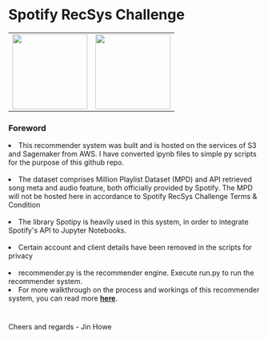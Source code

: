 <h1> Spotify RecSys Challenge</h1>

<table>
<tr><td><img src='https://upload.wikimedia.org/wikipedia/commons/thumb/1/1d/AmazonWebservices_Logo.svg/580px-AmazonWebservices_Logo.svg.png' width = 150></td><td><img src='https://storage.googleapis.com/pr-newsroom-wp/1/2018/11/Spotify_Logo_CMYK_Green.png' width = 150></td></tr>
</table>
<h3>Foreword</h3>
<li>This recommender system was built and is hosted on the services of S3 and Sagemaker from AWS. I have converted ipynb files to simple py scripts for the purpose of this github repo.</li><br>

<li>The dataset comprises Million Playlist Dataset (MPD) and API retrieved song meta and audio feature, both officially provided by Spotify. The MPD will not be hosted here in accordance to Spotify RecSys Challenge Terms & Condition</li><br>

<li>The library Spotipy is heavily used in this system, in order to integrate Spotify's API to Jupyter Notebooks.</li><br>

<li>Certain account and client details have been removed in the scripts for privacy </li><br>

<li> recommender.py is the recommender engine. Execute run.py to run the recommender system.

<li>For more walkthrough on the process and workings of this recommender system, you can read more <a href='https://medium.com/@jinator.biz/spotify-playlist-song-recsys-fd10f1d05a3b'><b><u>here</b></u></a>.</li><br>

<h3></h3>
Cheers and regards - Jin Howe
